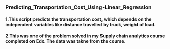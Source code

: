 ### Predicting_Transportation_Cost_Using-Linear_Regression

#### 1.This script predicts the transportation cost, which depends on the independent variables like distance travelled by truck, weight of load.
#### 2.This was one of the problem solved in my Supply chain analytics course completed on Edx. The data was takne from the course.
